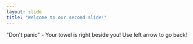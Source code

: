 ```yaml
---
layout: slide
title: "Welcome to our second slide!"
---
```

"Don't panic" - Your towel is right beside you!
Use left arrow to go back!

